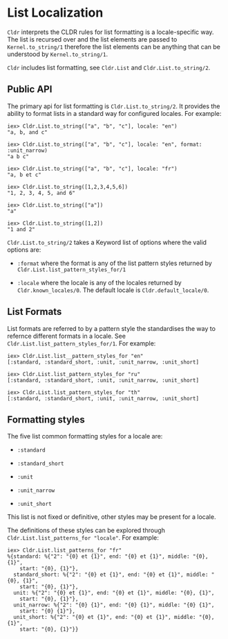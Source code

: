 # List Localization

`Cldr` interprets the CLDR rules for list formatting is a locale-specific way.  The list is recursed over and the list elements are passed to `Kernel.to_string/1` therefore the list elements can be anything that can be understood by `Kernel.to_string/1`.

`Cldr` includes list formatting, see `Cldr.List` and `Cldr.List.to_string/2`.

## Public API

The primary api for list formatting is `Cldr.List.to_string/2`.  It provides the ability to format lists in a standard way for configured locales. For example:

    iex> Cldr.List.to_string(["a", "b", "c"], locale: "en")
    "a, b, and c"

    iex> Cldr.List.to_string(["a", "b", "c"], locale: "en", format: :unit_narrow)
    "a b c"

    iex> Cldr.List.to_string(["a", "b", "c"], locale: "fr")
    "a, b et c"

    iex> Cldr.List.to_string([1,2,3,4,5,6])
    "1, 2, 3, 4, 5, and 6"

    iex> Cldr.List.to_string(["a"])
    "a"

    iex> Cldr.List.to_string([1,2])
    "1 and 2"

`Cldr.List.to_string/2` takes a Keyword list of options where the valid options are:

* `:format` where the format is any of the list pattern styles returned by `Cldr.List.list_pattern_styles_for/1`

* `:locale` where the locale is any of the locales returned by `Cldr.known_locales/0`.  The default locale is `Cldr.default_locale/0`.

## List Formats

List formats are referred to by a pattern style the standardises the way to refernce different formats in a locale.  See `Cldr.List.list_pattern_styles_for/1`.  For example:

    iex> Cldr.List.list__pattern_styles_for "en"
    [:standard, :standard_short, :unit, :unit_narrow, :unit_short]

    iex> Cldr.List.list_pattern_styles_for "ru"
    [:standard, :standard_short, :unit, :unit_narrow, :unit_short]

    iex> Cldr.List.list_pattern_styles_for "th"
    [:standard, :standard_short, :unit, :unit_narrow, :unit_short]

## Formatting styles

The five list common formatting styles for a locale are:

* `:standard`

* `:standard_short`

* `:unit`

* `:unit_narrow`

* `:unit_short`

This list is not fixed or definitive, other styles may be present for a locale.

The definitions of these styles can be explored through `Cldr.List.list_patterns_for "locale"`. For example:

    iex> Cldr.List.list_patterns_for "fr"
    %{standard: %{"2": "{0} et {1}", end: "{0} et {1}", middle: "{0}, {1}",
        start: "{0}, {1}"},
      standard_short: %{"2": "{0} et {1}", end: "{0} et {1}", middle: "{0}, {1}",
        start: "{0}, {1}"},
      unit: %{"2": "{0} et {1}", end: "{0} et {1}", middle: "{0}, {1}",
        start: "{0}, {1}"},
      unit_narrow: %{"2": "{0} {1}", end: "{0} {1}", middle: "{0} {1}",
        start: "{0} {1}"},
      unit_short: %{"2": "{0} et {1}", end: "{0} et {1}", middle: "{0}, {1}",
        start: "{0}, {1}"}}
